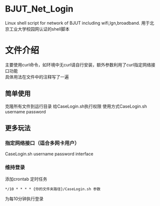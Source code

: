 # BJUT_Net_Login
Linux shell script for network of BJUT including wifi,lgn,broadband.
用于北京工业大学校园网认证的shell脚本 
# 文件介绍
主要使用curl命令，如环境中无curl请自行安装，额外参数利用了curl指定网络接口功能   
具体用法在文件中的注释写了一遍
## 简单使用
克隆所有文件到运行目录 
给CaseLogin.sh执行权限
使用方式CaseLogin.sh username password
## 更多玩法
### 指定网络接口（适合多网卡用户）
CaseLogin.sh username password interface
### 维持登录 
添加crontab 定时任务
```
*/10 * * * * {你的文件夹路径}/CaseLogin.sh 参数
```
为每10分钟执行登录
